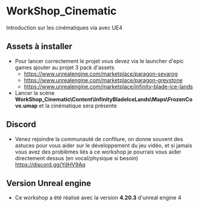 # WorkShop_Cinematic
Introduction sur les cinématiques via avec UE4

## Assets à installer
* Pour lancer correctement le projet vous devez via le launcher d'epic games ajouter au projet 3 pack d'assets
    * https://www.unrealengine.com/marketplace/paragon-sevarog
    * https://www.unrealengine.com/marketplace/paragon-greystone
    * https://www.unrealengine.com/marketplace/infinity-blade-ice-lands
*  Lancer la scène **WorkShop_Cinematic\Content\InfinityBladeIceLands\Maps\FrozenCove.umap** et la cinématique sera présente 

## Discord

* Venez rejoindre la communauté de confiture, on donne souvent des astuces pour vous aider sur le développement du jeu vidéo, et si jamais vous avez des problèmes liés à ce workshop je pourrais vous aider directement dessus (en vocal/physique si besoin) 
https://discord.gg/YdHV9Aq

## Version Unreal engine
* Ce workshop a été réalisé avec la version **4.20.3** d'unreal engine 4